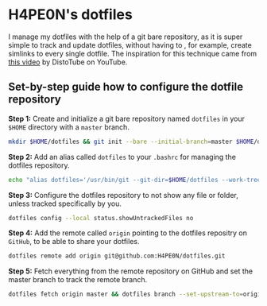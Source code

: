 # H4PE0N's dotfiles

I manage my dotfiles with the help of a git bare repository, as it is super simple to track and update dotfiles, without having to , for example, create simlinks to every single dotfile. The inspiration for this technique came from [this video](https://www.youtube.com/watch?v=tBoLDpTWVOM) by DistoTube on YouTube.

## Set-by-step guide how to configure the dotfile repository

**Step 1:** Create and initialize a git bare repository named `dotfiles` in your `$HOME` directory with a `master` branch.

```bash
mkdir $HOME/dotfiles && git init --bare --initial-branch=master $HOME/dotfiles
```

**Step 2:** Add an alias called `dotfiles` to your `.bashrc` for managing the dotfiles repository.

```bash
echo "alias dotfiles='/usr/bin/git --git-dir=$HOME/dotfiles --work-tree=$HOME'" >> $HOME/.bashrc
```

**Step 3:** Configure the dotfiles repository to not show any file or folder, unless tracked specifically by you.

```bash
dotfiles config --local status.showUntrackedFiles no
```

**Step 4:** Add the remote called `origin` pointing to the dotfiles repositry on `GitHub`, to be able to share your dotfiles.

```bash
dotfiles remote add origin git@github.com:H4PE0N/dotfiles.git
```

**Step 5:** Fetch everything from the remote repository on GitHub and set the master branch to track the remote branch.

```bash
dotfiles fetch origin master && dotfiles branch --set-upstream-to=origin/master master
```